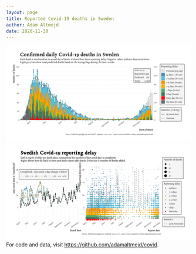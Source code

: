 ```yaml
---
layout: page
title: Reported Covid-19 deaths in Sweden
author: Adam Altmejd
date: 2020-11-30
---
```


![Graph of Swedish Covid-19 deaths with reporting delay.](deaths_lag_sweden_2020-11-30.png "Swedish Covid-19 deaths.")
![Graph of Swedish Covid-19 reporting delay in daily deaths.](lag_trend_sweden_2020-11-30.png "Trend in Swedish Covid-19 mortality reporting delay.")
For code and data, visit <https://github.com/adamaltmejd/covid>.
